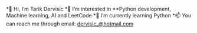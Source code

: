 *👋 Hi, I’m Tarik Dervisic
*👀 I’m interested in 
**Python development, Machine learning, AI and LeetCode
*🌱 I’m currently learning Python
*📫 You can reach me through email: dervisic_@hotmail.com
